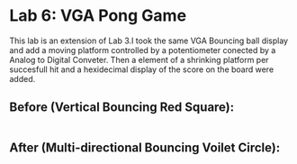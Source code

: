 # Lab 6: VGA Pong Game

This lab is an extension of Lab 3.I took the same VGA Bouncing ball display and add a moving platform controlled by a potentiometer conected by a Analog to Digital Conveter. Then a element of a shrinking platform per succesfull hit and a hexidecimal display of the score on the board were added.   

## Before (Vertical Bouncing Red Square):
![]()

## After (Multi-directional Bouncing Voilet Circle):
![]()
